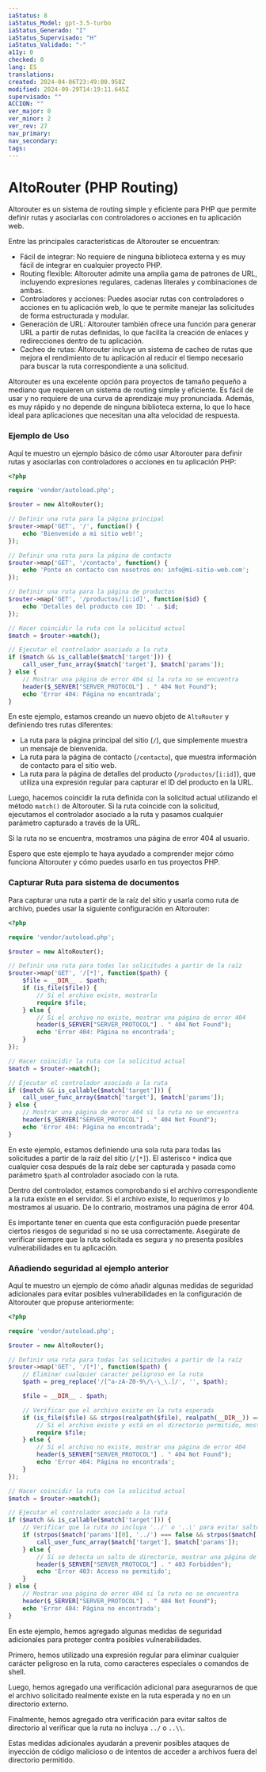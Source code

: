 ```yaml
---
iaStatus: 8
iaStatus_Model: gpt-3.5-turbo
iaStatus_Generado: "I"
iaStatus_Supervisado: "H"
iaStatus_Validado: "-"
a11y: 0
checked: 0
lang: ES
translations: 
created: 2024-04-06T23:49:00.958Z
modified: 2024-09-29T14:19:11.645Z
supervisado: ""
ACCION: ""
ver_major: 0
ver_minor: 2
ver_rev: 27
nav_primary: 
nav_secondary: 
tags:
---
```

# AltoRouter (PHP Routing)

Altorouter es un sistema de routing simple y eficiente para PHP que permite definir rutas y asociarlas con controladores o acciones en tu aplicación web.

Entre las principales características de Altorouter se encuentran:

-   Fácil de integrar: No requiere de ninguna biblioteca externa y es muy fácil de integrar en cualquier proyecto PHP.
-   Routing flexible: Altorouter admite una amplia gama de patrones de URL, incluyendo expresiones regulares, cadenas literales y combinaciones de ambas.
-   Controladores y acciones: Puedes asociar rutas con controladores o acciones en tu aplicación web, lo que te permite manejar las solicitudes de forma estructurada y modular.
-   Generación de URL: Altorouter también ofrece una función para generar URL a partir de rutas definidas, lo que facilita la creación de enlaces y redirecciones dentro de tu aplicación.
-   Cacheo de rutas: Altorouter incluye un sistema de cacheo de rutas que mejora el rendimiento de tu aplicación al reducir el tiempo necesario para buscar la ruta correspondiente a una solicitud.

Altorouter es una excelente opción para proyectos de tamaño pequeño a mediano que requieren un sistema de routing simple y eficiente. Es fácil de usar y no requiere de una curva de aprendizaje muy pronunciada. Además, es muy rápido y no depende de ninguna biblioteca externa, lo que lo hace ideal para aplicaciones que necesitan una alta velocidad de respuesta.

### Ejemplo de Uso

Aquí te muestro un ejemplo básico de cómo usar Altorouter para definir rutas y asociarlas con controladores o acciones en tu aplicación PHP:

```php
<?php

require 'vendor/autoload.php';

$router = new AltoRouter();

// Definir una ruta para la página principal
$router->map('GET', '/', function() {
    echo 'Bienvenido a mi sitio web!';
});

// Definir una ruta para la página de contacto
$router->map('GET', '/contacto', function() {
    echo 'Ponte en contacto con nosotros en: info@mi-sitio-web.com';
});

// Definir una ruta para la página de productos
$router->map('GET', '/productos/[i:id]', function($id) {
    echo 'Detalles del producto con ID: ' . $id;
});

// Hacer coincidir la ruta con la solicitud actual
$match = $router->match();

// Ejecutar el controlador asociado a la ruta
if ($match && is_callable($match['target'])) {
    call_user_func_array($match['target'], $match['params']);
} else {
    // Mostrar una página de error 404 si la ruta no se encuentra
    header($_SERVER["SERVER_PROTOCOL"] . " 404 Not Found");
    echo 'Error 404: Página no encontrada';
}
```


En este ejemplo, estamos creando un nuevo objeto de `AltoRouter` y definiendo tres rutas diferentes:

-   La ruta para la página principal del sitio (`/`), que simplemente muestra un mensaje de bienvenida.
-   La ruta para la página de contacto (`/contacto`), que muestra información de contacto para el sitio web.
-   La ruta para la página de detalles del producto (`/productos/[i:id]`), que utiliza una expresión regular para capturar el ID del producto en la URL.

Luego, hacemos coincidir la ruta definida con la solicitud actual utilizando el método `match()` de Altorouter. Si la ruta coincide con la solicitud, ejecutamos el controlador asociado a la ruta y pasamos cualquier parámetro capturado a través de la URL.

Si la ruta no se encuentra, mostramos una página de error 404 al usuario.

Espero que este ejemplo te haya ayudado a comprender mejor cómo funciona Altorouter y cómo puedes usarlo en tus proyectos PHP.

### Capturar Ruta para sistema de documentos

Para capturar una ruta a partir de la raíz del sitio y usarla como ruta de archivo, puedes usar la siguiente configuración en Altorouter:

```php
<?php

require 'vendor/autoload.php';

$router = new AltoRouter();

// Definir una ruta para todas las solicitudes a partir de la raíz
$router->map('GET', '/[*]', function($path) {
    $file = __DIR__ . $path;
    if (is_file($file)) {
        // Si el archivo existe, mostrarlo
        require $file;
    } else {
        // Si el archivo no existe, mostrar una página de error 404
        header($_SERVER["SERVER_PROTOCOL"] . " 404 Not Found");
        echo 'Error 404: Página no encontrada';
    }
});

// Hacer coincidir la ruta con la solicitud actual
$match = $router->match();

// Ejecutar el controlador asociado a la ruta
if ($match && is_callable($match['target'])) {
    call_user_func_array($match['target'], $match['params']);
} else {
    // Mostrar una página de error 404 si la ruta no se encuentra
    header($_SERVER["SERVER_PROTOCOL"] . " 404 Not Found");
    echo 'Error 404: Página no encontrada';
}

```
En este ejemplo, estamos definiendo una sola ruta para todas las solicitudes a partir de la raíz del sitio (`/[*]`). El asterisco `*` indica que cualquier cosa después de la raíz debe ser capturada y pasada como parámetro `$path` al controlador asociado con la ruta.

Dentro del controlador, estamos comprobando si el archivo correspondiente a la ruta existe en el servidor. Si el archivo existe, lo requerimos y lo mostramos al usuario. De lo contrario, mostramos una página de error 404.

Es importante tener en cuenta que esta configuración puede presentar ciertos riesgos de seguridad si no se usa correctamente. Asegúrate de verificar siempre que la ruta solicitada es segura y no presenta posibles vulnerabilidades en tu aplicación.

### Añadiendo seguridad al ejemplo anterior

Aquí te muestro un ejemplo de cómo añadir algunas medidas de seguridad adicionales para evitar posibles vulnerabilidades en la configuración de Altorouter que propuse anteriormente:

```php
<?php

require 'vendor/autoload.php';

$router = new AltoRouter();

// Definir una ruta para todas las solicitudes a partir de la raíz
$router->map('GET', '/[*]', function($path) {
    // Eliminar cualquier caracter peligroso en la ruta
    $path = preg_replace('/[^a-zA-Z0-9\/\-\_\.]/', '', $path);

    $file = __DIR__ . $path;

    // Verificar que el archivo existe en la ruta esperada
    if (is_file($file) && strpos(realpath($file), realpath(__DIR__)) === 0) {
        // Si el archivo existe y está en el directorio permitido, mostrarlo
        require $file;
    } else {
        // Si el archivo no existe, mostrar una página de error 404
        header($_SERVER["SERVER_PROTOCOL"] . " 404 Not Found");
        echo 'Error 404: Página no encontrada';
    }
});

// Hacer coincidir la ruta con la solicitud actual
$match = $router->match();

// Ejecutar el controlador asociado a la ruta
if ($match && is_callable($match['target'])) {
    // Verificar que la ruta no incluya '../' o '..\' para evitar saltos de directorio
    if (strpos($match['params'][0], '../') === false && strpos($match['params'][0], '..\\') === false) {
        call_user_func_array($match['target'], $match['params']);
    } else {
        // Si se detecta un salto de directorio, mostrar una página de error 403
        header($_SERVER["SERVER_PROTOCOL"] . " 403 Forbidden");
        echo 'Error 403: Acceso no permitido';
    }
} else {
    // Mostrar una página de error 404 si la ruta no se encuentra
    header($_SERVER["SERVER_PROTOCOL"] . " 404 Not Found");
    echo 'Error 404: Página no encontrada';
}

```

En este ejemplo, hemos agregado algunas medidas de seguridad adicionales para proteger contra posibles vulnerabilidades.

Primero, hemos utilizado una expresión regular para eliminar cualquier carácter peligroso en la ruta, como caracteres especiales o comandos de shell.

Luego, hemos agregado una verificación adicional para asegurarnos de que el archivo solicitado realmente existe en la ruta esperada y no en un directorio externo.

Finalmente, hemos agregado otra verificación para evitar saltos de directorio al verificar que la ruta no incluya `../` o `..\\`.

Estas medidas adicionales ayudarán a prevenir posibles ataques de inyección de código malicioso o de intentos de acceder a archivos fuera del directorio permitido.

